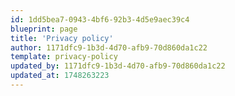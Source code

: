 ```yaml
---
id: 1dd5bea7-0943-4bf6-92b3-4d5e9aec39c4
blueprint: page
title: 'Privacy policy'
author: 1171dfc9-1b3d-4d70-afb9-70d860da1c22
template: privacy-policy
updated_by: 1171dfc9-1b3d-4d70-afb9-70d860da1c22
updated_at: 1748263223
---
```

